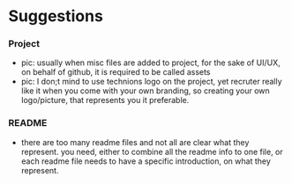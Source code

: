 # Suggestions

### Project
- pic: usually when misc files are added to project, for the sake of UI/UX, on behalf of github, it is required to be called assets
- pic: I don;t mind to use technions logo on the project, yet recruter really like it when you come with your own branding, so creating your own logo/picture, that represents you it preferable. 
### README
- there are too many readme files and not all are clear what they represent. you need, either to combine all the readme info to one file, or each readme file needs to have a specific introduction, on what they represent.
